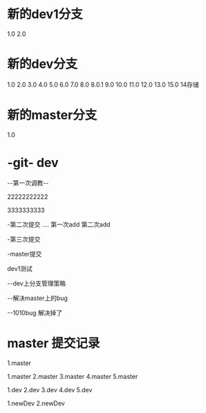 # 新的dev1分支
1.0
2.0

# 新的dev分支
1.0
2.0
3.0
4.0
5.0
6.0
7.0
8.0
8.0.1
9.0
10.0
11.0
12.0
13.0
15.0
14存储


# 新的master分支
1.0


# -git- dev

--第一次调教--


22222222222


3333333333

-第二次提交
.... 第一次add  第二次add

-第三次提交




-master提交

dev1测试


--dev上分支管理策略


--解决master上的bug


--1010bug 解决掉了



# master 提交记录
1.master





1.master
2.master
3.master
4.master
5.master

1.dev
2.dev
3.dev
4.dev
5.dev

1.newDev
2.newDev
